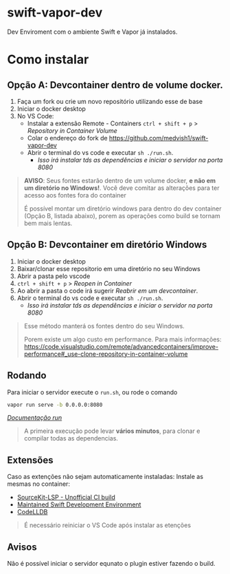 # swift-vapor-dev
Dev Enviroment com o ambiente Swift e Vapor já instalados.

# Como instalar
## Opção A: Devcontainer dentro de volume docker.
1. Faça um fork ou crie um novo repositório utilizando esse de base
2. Iniciar o docker desktop
3. No VS Code:
   - Instalar a extensão Remote - Containers
`ctrl + shift + p` > _Repository in Container Volume_
   - Colar o endereço do fork de https://github.com/medvish1/swift-vapor-dev
   - Abrir o terminal do vs code e executar `sh ./run.sh`. 
     - _Isso irá instalar tds as dependências e iniciar o servidor na porta 8080_

> **AVISO**: Seus fontes estarão dentro de um volume docker, __e não em um diretório no Windows!__. Você deve comitar as alterações para ter acesso aos fontes fora do container
> 
> É possível montar um diretório windows para dentro do dev container (Opção B, listada abaixo), porem as operações como build se tornam bem mais lentas.

## Opção B: Devcontainer em diretório Windows
1. Iniciar o docker desktop
2. Baixar/clonar esse repositorio em uma diretório no seu Windows
3. Abrir a pasta pelo vscode
4. `ctrl + shift + p` > _Reopen in Container_
4. Ao abrir a pasta o code irá sugerir _Reabrir em um devcontainer_.
5. Abrir o terminal do vs code e executar `sh ./run.sh`. 
   - _Isso irá instalar tds as dependências e iniciar o servidor na porta 8080_

> Esse método manterá os fontes dentro do seu Windows.
>
> Porem existe um algo custo em performance. Para mais informações:
> https://code.visualstudio.com/remote/advancedcontainers/improve-performance#_use-clone-repository-in-container-volume


## Rodando
Para iniciar o servidor execute o  `run.sh`, ou rode o comando
```bash
vapor run serve -b 0.0.0.0:8080
```
_[Documentação run](https://docs.vapor.codes/4.0/server/#serve-command)_

> A primeira execução pode levar **vários minutos**, para clonar e compilar todas as dependencias.


## Extensões

Caso as extenções não sejam automaticamente instaladas:
Instale as mesmas no container:
- [SourceKit-LSP - Unofficial CI build](https://marketplace.visualstudio.com/items?itemName=pvasek.sourcekit-lsp--dev-unofficial)
- [Maintained Swift Development Environment](https://marketplace.visualstudio.com/items?itemName=vknabel.vscode-swift-development-environment)
- [CodeLLDB](https://marketplace.visualstudio.com/items?itemName=vadimcn.vscode-lldb)

> É necessário reiniciar o VS Code após instalar as etenções

## Avisos
Não é possível iniciar o servidor equnato o plugin estiver fazendo o build.

